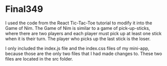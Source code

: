 # Final349

I used the code from the React Tic-Tac-Toe tutorial to modify it into the Game of Nim. The Game of Nim is similar to a game of pick-up-sticks, where there are two players and each player must pick up at least one stick when it is their turn. The player who picks up the last stick is the loser.

I only included the index.js file and the index.css files of my mini-app, because those are the only two files that I had made changes to. These two files are located in the src folder.
